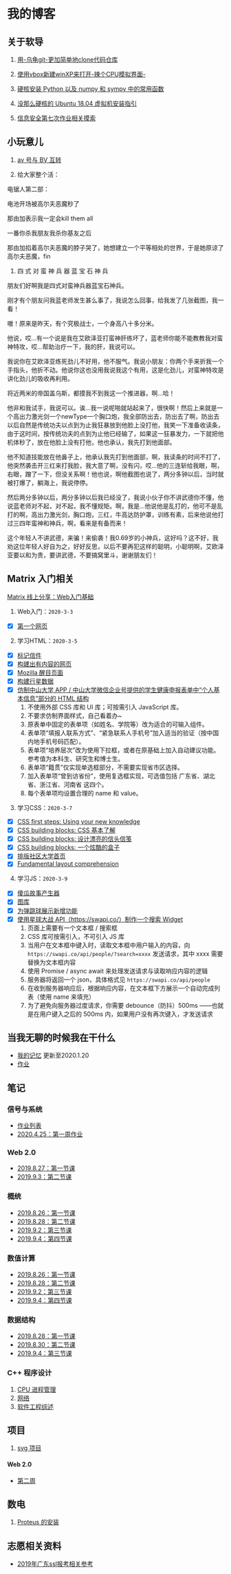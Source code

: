# 我的博客

## 关于软导

1. <a href="001(forlab01">用-乌龟git-更加简单地clone代码仓库</a>

2. <a href="002(forlab07">使用vbox新建winXP来打开-辣个CPU模拟界面-</a>

3. <a href="003(forlab10">硬核安装 Python 以及 numpy 和 sympy 中的常用函数</a>

4. <a href="004(forlab15">没那么硬核的 Ubuntu 18.04 虚拟机安装指引</a>

5. [信息安全第七次作业相关摸索](work/信息安全/007/guide.md)

## 小玩意儿

1. [av 号与 BV 互转](./AvToBv/atb.html)

2. 给大家整个活：

电锯人第二部：

电池开场被高尔夫恶魔秒了

那由加表示我一定会kill them all

一番你杀我朋友我杀你基友之后

那由加掐着高尔夫恶魔的脖子哭了，她想建立一个平等相处的世界，于是她原谅了高尔夫恶魔，fin

1. 四 式 对 蛮 神 兵 器 蓝 宝 石 神 兵

朋友们好啊我是四式对蛮神兵器蓝宝石神兵。

刚才有个朋友问我蓝老师发生甚么事了，我说怎么回事，给我发了几张截图，我一看！

嗷！原来是昨天，有个究极战士，一个身高八十多分米。

他说，哎…有一个说是我在艾欧泽亚打蛮神肝练坏了，蓝老师你能不能教教我对蛮神特攻，哎…帮助治疗一下，我的肝，我说可以。

我说你在艾欧泽亚练死劲儿不好用，他不服气。我说小朋友：你两个手来折我一个手指头，他折不动。他说你这也没用我说我这个有用，这是化劲儿，对蛮神特攻是讲化劲儿的吸收再利用。

将近两米的帝国盖乌斯，都摸我不到我这一个推进器，啊…哈！

他非和我试手，我说可以。诶…我一说呢啪就站起来了，很快啊！然后上来就是一个高出力激光剑一个newType一个胸口炮，我全部防出去，防出去了啊，防出去以后自然是传统功夫以点到为止我狂暴放到他脸上没打他，我笑一下准备收读条，由于这时间，按传统功夫的点到为止他已经输了，如果这一狂暴发力，一下就把他机体秒了，放在他脸上没有打他，他也承认，我先打到他面部。

他不知道技能放在他鼻子上，他承认我先打到他面部，啊，我读条的时间不打了，他突然袭击开三红来打我脸，我大意了啊，没有闪，哎…他的三连斩给我眼，啊，右眼，蹭了一下，但没关系啊！他也说，啊他截图也说了，两分多钟以后，当时就被打爆了，躺海上，我说停停。

然后两分多钟以后，两分多钟以后我已经没了，我说小伙子你不讲武德你不懂，他说蓝老师对不起，对不起，我不懂规矩。啊，我是…他说他是乱打的，他可不是乱打的啊，高出力激光剑，胸口炮，三红，牛高达防护罩，训练有素，后来他说他打过三四年蛮神和神兵，啊，看来是有备而来！

这个年轻人不讲武德，来骗！来偷袭！我0.69岁的小神兵，这好吗？这不好，我劝这位年轻人好自为之，好好反思，以后不要再犯这样的聪明，小聪明啊，艾欧泽亚要以和为贵，要讲武德，不要搞窝里斗，谢谢朋友们！

## Matrix 入门相关

[Matrix 线上分享：Web入门基础](work/matrix/share_online/web入门基础)

1. Web入门：`2020-3-3`
  - [X] [第一个网页](./work/matrix/step1/001/tmnt.html)
2. 学习HTML：`2020-3-5`
  - [X] [标记信件](./work/matrix/step1/002/001/letter.html)
  - [X] [构建出有内容的网页](./work/matrix/step1/002/002/index.html)
  - [X] [Mozilla 醒目页面](./work/matrix/step1/002/003/index.html)
  - [X] [构建行星数据](./work/matrix/step1/002/004/blank-template.html)
  - [X] [仿制中山大学 APP / 中山大学微信企业号提供的学生健康申报表单中“个人基本信息”部分的 HTML 结构](./work/matrix/step1/002/005/index.html)
     1. 不使用外部 CSS 库和 UI 库；可按需引入 JavaScript 库。
     2. 不要求仿制界面样式，自己看着办~
     3. 原表单中固定的表单项（如姓名、学院等）改为适合的可输入组件。
     4. 表单项“填报人联系方式”、“紧急联系人手机号”加入适当的验证（按中国内地手机号码匹配）。
     5. 表单项“培养层次”改为使用下拉框，或者在原基础上加入自动建议功能。参考值为本科生、研究生和博士生。
     6. 表单项“籍贯”仅实现单选框部分，不需要实现省市区选择。
     7. 加入表单项“曾到访省份”，使用复选框实现，可选值包括 广东省、湖北省、浙江省、河南省 这四个。
     8. 每个表单项均设置合理的 name 和 value。
3. 学习CSS：`2020-3-7`
  - [X] [CSS first steps: Using your new knowledge](./work/matrix/step1/003/001/index.html)
  - [X] [CSS building blocks: CSS 基本了解](./work/matrix/step1/003/002/index.html)
  - [X] [CSS building blocks: 设计漂亮的信头信笺](./work/matrix/step1/003/003/index.html)
  - [X] [CSS building blocks: 一个炫酷的盒子](./work/matrix/step1/003/004/index.html)
  - [X] [排版社区大学首页](./work/matrix/step1/002/005/index.html)
  - [X] [Fundamental layout comprehension](./work/matrix/step1/003/006/index.html)
4. 学习JS：`2020-3-9`
  - [X] [傻瓜故事产生器](./work/matrix/step1/004/001/index.html)
  - [X] [图库](./work/matrix/step1/004/002/index.html)
  - [X] [为弹跳球展示新增功能](./work/matrix/step1/004/003/index.html)
  - [X] [使用星球大战 API（https://swapi.co/）制作一个搜索 Widget](./work/matrix/step1/004/004/index.html)
     1. 页面上需要有一个文本框 / 搜索框
     2. CSS 库可按需引入，不可引入 JS 库
     3. 当用户在文本框中键入时，读取文本框中用户输入的内容，向 `https://swapi.co/api/people/?search=xxxx` 发送请求，其中 xxxx 需要替换为文本框内容
     4. 使用 Promise / async await 来处理发送请求与读取响应内容的逻辑
     5. 服务器将返回一个 json，具体格式见 `https://swapi.co/api/people`
     6. 在收到服务器响应后，根据响应内容，在文本框下方展示一个自动完成列表（使用 name 来填充）
     7. 为了避免向服务器过度请求，你需要 debounce（防抖）500ms ——也就是在用户键入之后的 500ms 内，如果用户没有再次键入，才发送请求

## 当我无聊的时候我在干什么

- [我的记忆](data/000) 更新至2020.1.20
- [作业](data/homework)


## 笔记

### 信号与系统

- [作业列表](work/信号系统/作业列表)
- [2020.4.25：第一周作业](work/信号系统/第一周作业)

### Web 2.0

- [2019.8.27：第一节课](note/web2.0/2019.8.27)
- [2019.9.3：第二节课](note/web2.0/2019.9.3/note)

### 概统

- [2019.8.26：第一节课](note/概统/2019.8.26)
- [2019.8.28：第二节课](note/概统/2019.8.28)
- [2019.9.2：第三节课](note/概统/2019.9.2)
- [2019.9.4：第四节课](note/概统/2019.9.4/note)

### 数值计算

- [2019.8.26：第一节课](note/数值计算方法/2019.8.26)
- [2019.8.28：第二节课](note/数值计算方法/2019.8.26)
- [2019.9.2：第三节课](note/数值计算方法/2019.9.2/note)
- [2019.9.4：第四节课](note/数值计算方法/2019.9.4/note)

### 数据结构

- [2019.8.28：第一节课](note/数据结构/2019.8.28)
- [2019.8.30：第二节课](note/数据结构/2019.8.30)
- [2019.9.4：第三节课](note/数据结构/2019.9.4)

### C++ 程序设计

1. <a href="note/CPUmanagement">CPU 进程管理</a>
2. <a href="note/Network_and_WWW">网络</a>
3. <a href="note/SEreview">软件工程综述</a>

## 项目

1. <a href="work/svg/readme"> svg 项目</a>

#### Web 2.0

- <a href="work/Web/001/pie.html" target="_blank">第二周</a>

## 数电

1. <a href="DigitalFundamentals/proteus"> Proteus 的安装 </a>

## 志愿相关资料

- <a href="gaokao/2019年">2019年广东ssl报考相关参考</a>
